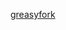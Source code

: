 [greasyfork](https://greasyfork.org/zh-CN/scripts/533349-wds-%E5%89%A7%E6%83%85%E7%BF%BB%E8%AF%91%E5%8A%A0%E8%BD%BD)
